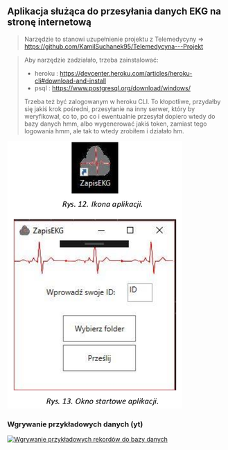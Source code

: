 ## Aplikacja służąca do przesyłania danych EKG na stronę internetową

>Narzędzie to stanowi uzupełnienie projektu z Telemedycyny => https://github.com/KamilSuchanek95/Telemedycyna---Projekt

>Aby narzędzie zadziałało, trzeba zainstalować:
>  * heroku : https://devcenter.heroku.com/articles/heroku-cli#download-and-install
>  * psql : https://www.postgresql.org/download/windows/
>
>Trzeba też być zalogowanym w heroku CLI. To kłopotliwe, przydałby się jakiś krok pośredni, przesyłanie na inny serwer, który by weryfikował, co to, po co i ewentualnie przesyłał dopiero wtedy do bazy danych hmm, albo wygenerować jakiś token, zamiast tego logowania hmm, ale tak to wtedy zrobiłem i działało hm.

![Okno aplikacji](/okno_aplikacji.png)

### Wgrywanie przykładowych danych (yt)
[![Wgrywanie przykładowych rekordów do bazy danych](https://img.youtube.com/vi/nCj1PFEzOXY/0.jpg)](https://www.youtube.com/watch?v=nCj1PFEzOXY)
